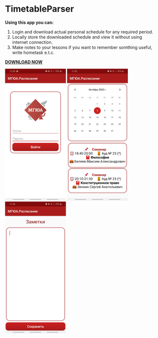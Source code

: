 # TimetableParser 
<p><b>Using this app you can:</b>
<ol>
<li>Login and download actual personal schedule for any required period.</li>
<li>Locally store the downloaded schedule and view it without using internet connection.</li>
<li>Make notes to your lessons if you want to remember somthing useful, write hometask e.t.c.</li>
</ol>

<p><a href="MSAL.Schedule_v.2.0.apk"><b> DOWNLOAD NOW </b></a><p>
  
<p>
<img src="screenshots/Screenshot_20201004-113353_MSALSchedule.jpg" width="200">
<img src="screenshots/Screenshot_20201004-113302_MSALSchedule.jpg" width="200">
<img src="screenshots/Screenshot_20201004-113423_MSALSchedule.jpg" width="200">
</p>
